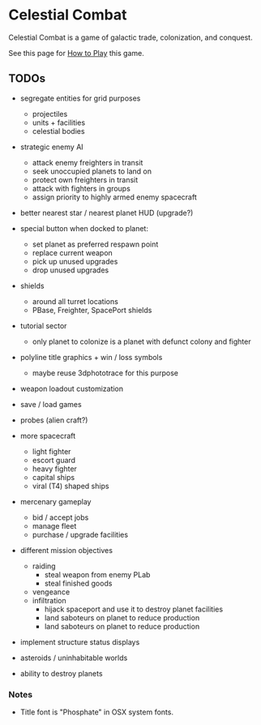 # Celestial Combat

Celestial Combat is a game of galactic trade, colonization, and conquest. 

See this page for [How to Play](src/how-to-play.md) this game.

## TODOs

- segregate entities for grid purposes
    - projectiles
    - units + facilities
    - celestial bodies

- strategic enemy AI
    - attack enemy freighters in transit
    - seek unoccupied planets to land on
    - protect own freighters in transit
    - attack with fighters in groups
    - assign priority to highly armed enemy spacecraft

- better nearest star / nearest planet HUD (upgrade?)
- special button when docked to planet:
    - set planet as preferred respawn point
    - replace current weapon
    - pick up unused upgrades
    - drop unused upgrades

- shields
    - around all turret locations
    - PBase, Freighter, SpacePort shields
    
- tutorial sector
    - only planet to colonize is a planet with defunct colony and fighter 

- polyline title graphics + win / loss symbols    
    - maybe reuse 3dphototrace for this purpose 

- weapon loadout customization
- save / load games

- probes (alien craft?)

- more spacecraft
    - light fighter
    - escort guard 
    - heavy fighter
    - capital ships
    - viral (T4) shaped ships

- mercenary gameplay
    - bid / accept jobs
    - manage fleet
    - purchase / upgrade facilities

- different mission objectives
    - raiding
        - steal weapon from enemy PLab
        - steal finished goods
    - vengeance
    - infiltration
        - hijack spaceport and use it to destroy planet facilities
        - land saboteurs on planet to reduce production
        - land saboteurs on planet to reduce production
 
    

- implement structure status displays
- asteroids / uninhabitable worlds
- ability to destroy planets

### Notes
- Title font is "Phosphate" in OSX system fonts.